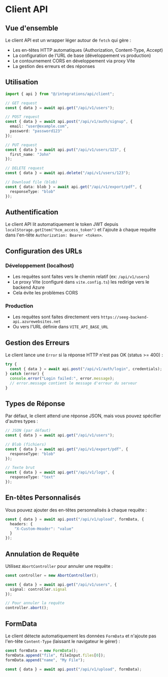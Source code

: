 # Client API

## Vue d'ensemble

Le client API est un wrapper léger autour de `fetch` qui gère :
- Les en-têtes HTTP automatiques (Authorization, Content-Type, Accept)
- La configuration de l'URL de base (développement vs production)
- Le contournement CORS en développement via proxy Vite
- La gestion des erreurs et des réponses

## Utilisation

```typescript
import { api } from "@/integrations/api/client";

// GET request
const { data } = await api.get("/api/v1/users");

// POST request
const { data } = await api.post("/api/v1/auth/signup", {
  email: "user@example.com",
  password: "password123"
});

// PUT request
const { data } = await api.put("/api/v1/users/123", {
  first_name: "John"
});

// DELETE request
const { data } = await api.delete("/api/v1/users/123");

// Download file (blob)
const { data: blob } = await api.get("/api/v1/export/pdf", {
  responseType: "blob"
});
```

## Authentification

Le client API lit automatiquement le token JWT depuis `localStorage.getItem("hcm_access_token")` et l'ajoute à chaque requête dans l'en-tête `Authorization: Bearer <token>`.

## Configuration des URLs

### Développement (localhost)
- Les requêtes sont faites vers le chemin relatif (ex: `/api/v1/users`)
- Le proxy Vite (configuré dans `vite.config.ts`) les redirige vers le backend Azure
- Cela évite les problèmes CORS

### Production
- Les requêtes sont faites directement vers `https://seeg-backend-api.azurewebsites.net`
- Ou vers l'URL définie dans `VITE_API_BASE_URL`

## Gestion des Erreurs

Le client lance une `Error` si la réponse HTTP n'est pas OK (status >= 400) :

```typescript
try {
  const { data } = await api.post("/api/v1/auth/login", credentials);
} catch (error) {
  console.error("Login failed:", error.message);
  // error.message contient le message d'erreur du serveur
}
```

## Types de Réponse

Par défaut, le client attend une réponse JSON, mais vous pouvez spécifier d'autres types :

```typescript
// JSON (par défaut)
const { data } = await api.get("/api/v1/users");

// Blob (fichiers)
const { data } = await api.get("/api/v1/export/pdf", {
  responseType: "blob"
});

// Texte brut
const { data } = await api.get("/api/v1/logs", {
  responseType: "text"
});
```

## En-têtes Personnalisés

Vous pouvez ajouter des en-têtes personnalisés à chaque requête :

```typescript
const { data } = await api.post("/api/v1/upload", formData, {
  headers: {
    "X-Custom-Header": "value"
  }
});
```

## Annulation de Requête

Utilisez `AbortController` pour annuler une requête :

```typescript
const controller = new AbortController();

const { data } = await api.get("/api/v1/users", {
  signal: controller.signal
});

// Pour annuler la requête
controller.abort();
```

## FormData

Le client détecte automatiquement les données `FormData` et n'ajoute pas l'en-tête `Content-Type` (laissant le navigateur le gérer) :

```typescript
const formData = new FormData();
formData.append("file", fileInput.files[0]);
formData.append("name", "My File");

const { data } = await api.post("/api/v1/upload", formData);
```

